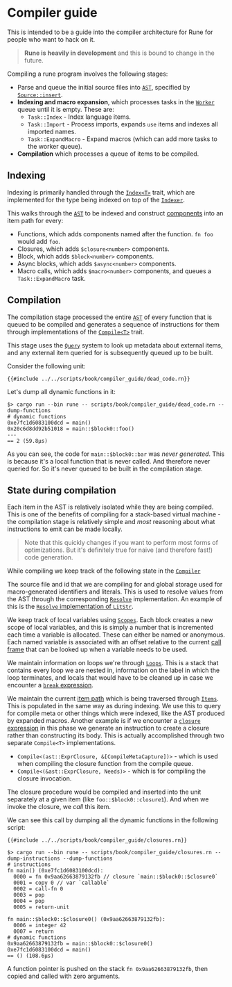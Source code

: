 # Compiler guide

This is intended to be a guide into the compiler architecture for Rune for
people who want to hack on it.

> **Rune is heavily in development** and this is bound to change in the future.

Compiling a rune program involves the following stages:

* Parse and queue the initial source files into [`AST`], specified by
  [`Source::insert`].
* **Indexing and macro expansion**, which processes tasks in the [`Worker`]
  queue until it is empty. These are:
  * `Task::Index` - Index language items.
  * `Task::Import` - Process imports, expands `use` items and indexes all
    imported names.
  * `Task::ExpandMacro` - Expand macros (which can add more tasks to the worker
    queue).
* **Compilation** which processes a queue of items to be compiled.

[`AST`]: https://github.com/rune-rs/rune/tree/master/crates/rune/src/ast
[`Source::insert`]: https://docs.rs/runestick/0/runestick/struct.Source.html#method.insert
[`Worker`]: https://github.com/rune-rs/rune/blob/master/crates/rune/src/worker.rs

## Indexing

Indexing is primarily handled through the [`Index<T>`] trait, which are
implemented for the type being indexed on top of the [`Indexer`].

This walks through the [`AST`] to be indexed and construct [components] into an
item path for every:
* Functions, which adds components named after the function. `fn foo` would add
  `foo`.
* Closures, which adds `$closure<number>` components.
* Block, which adds `$block<number>` components.
* Async blocks, which adds `$async<number>` components.
* Macro calls, which adds `$macro<number>` components, and queues a
  `Task::ExpandMacro` task.

[`AST`]: https://github.com/rune-rs/rune/tree/master/crates/rune/src/ast
[components]: https://github.com/rune-rs/rune/blob/master/crates/runestick/src/item.rs#L138
[`Index<T>`]: https://github.com/rune-rs/rune/blob/master/crates/rune/src/index.rs
[`Indexer`]: https://github.com/rune-rs/rune/blob/master/crates/rune/src/index.rs

## Compilation

The compilation stage processed the entire [`AST`] of every function that is
queued to be compiled and generates a sequence of instructions for them through
implementations of the [`Compile<T>`] trait.

This stage uses the [`Query`] system to look up metadata about external items,
and any external item queried for is subsequently queued up to be built.

Consider the following unit:

```rune
{{#include ../../scripts/book/compiler_guide/dead_code.rn}}
```

Let's dump all dynamic functions in it:

```text
$> cargo run --bin rune -- scripts/book/compiler_guide/dead_code.rn --dump-functions
# dynamic functions
0xe7fc1d6083100dcd = main()
0x20c6d8dd92b51018 = main::$block0::foo()
---
== 2 (59.8µs)
```

As you can see, the code for `main::$block0::bar` was *never generated*. This is
because it's a local function that is never called. And therefore never queried
for. So it's never queued to be built in the compilation stage.

## State during compilation

Each item in the AST is relatively isolated while they are being compiled. This
is one of the benefits of compiling for a stack-based virtual machine - the
compilation stage is relatively simple and *most* reasoning about what
instructions to emit can be made locally.

> Note that this quickly changes if you want to perform most forms of
> optimizations. But it's definitely true for naive (and therefore fast!) code
> generation.

While compiling we keep track of the following state in the [`Compiler`]

The source file and id that we are compiling for and global storage used for
macro-generated identifiers and literals. This is used to resolve values from
the AST through the corresponding [`Resolve`] implementation. An example of this
is the [`Resolve` implementation of `LitStr`].

We keep track of local variables using [`Scopes`]. Each block creates a new
scope of local variables, and this is simply a number that is incremented each
time a variable is allocated. These can either be named or anonymous. Each named
variable is associated with an offset relative to the current [call
frame](./call_frames.md) that can be looked up when a variable needs to be used.

We maintain information on loops we're through [`Loops`]. This is a stack that
contains every loop we are nested in, information on the label in which the loop
terminates, and locals that would have to be cleaned up in case we encounter a
[`break` expression].

We maintain the current [item path](./items_imports.md) which is being traversed
through [`Items`]. This is populated in the same way as during indexing. We use
this to query for compile meta or other things which were indexed, like the AST
produced by expanded macros. Another example is if we encounter a [`closure`
expression] in this phase we generate an instruction to create a closure rather
than constructing its body. This is actually accomplished through two separate
`Compile<T>` implementations.

* `Compile<(ast::ExprClosure, &[CompileMetaCapture])>` - which is used when
  compiling the closure function from the compile queue.
* `Compile<(&ast::ExprClosure, Needs)>` - which is for compiling the closure
  invocation.

The closure procedure would be compiled and inserted into the unit separately at
a given item (like `foo::$block0::closure1`). And when we invoke the closure, we
*call* this item.

We can see this call by dumping all the dynamic functions in the following
script:

```rune
{{#include ../../scripts/book/compiler_guide/closures.rn}}
```

```text
$> cargo run --bin rune -- scripts/book/compiler_guide/closures.rn --dump-instructions --dump-functions
# instructions
fn main() (0xe7fc1d6083100dcd):
  0000 = fn 0x9aa62663879132fb // closure `main::$block0::$closure0`
  0001 = copy 0 // var `callable`
  0002 = call-fn 0
  0003 = pop
  0004 = pop
  0005 = return-unit

fn main::$block0::$closure0() (0x9aa62663879132fb):
  0006 = integer 42
  0007 = return
# dynamic functions
0x9aa62663879132fb = main::$block0::$closure0()
0xe7fc1d6083100dcd = main()
== () (108.6µs)
```

A function pointer is pushed on the stack `fn 0x9aa62663879132fb`, then copied
and called with zero arguments.

[`AST`]: https://github.com/rune-rs/rune/tree/master/crates/rune/src/ast
[`Compile<T>`]: https://github.com/rune-rs/rune/tree/master/crates/rune/src/compile
[`Query`]: https://github.com/rune-rs/rune/blob/master/crates/rune/src/query.rs
[`Compiler`]: https://github.com/rune-rs/rune/blob/master/crates/rune/src/compiler.rs
[`Resolve`]: https://github.com/rune-rs/rune/blob/master/crates/rune/src/traits.rs
[`Resolve` implementation of `LitStr`]: https://github.com/rune-rs/rune/blob/master/crates/rune/src/ast/lit_str.rs
[`Scopes`]: https://github.com/rune-rs/rune/blob/master/crates/rune/src/scopes.rs
[`Loops`]: https://github.com/rune-rs/rune/blob/master/crates/rune/src/loops.rs
[`break` expression]: https://github.com/rune-rs/rune/blob/master/crates/rune/src/compile/expr_break.rs
[`Items`]: https://github.com/rune-rs/rune/blob/master/crates/rune/src/items.rs
[`closure` expression]: https://github.com/rune-rs/rune/blob/master/crates/rune/src/compile/expr_closure.rs